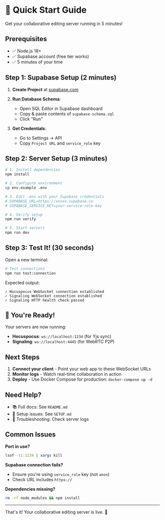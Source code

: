# 🚀 Quick Start Guide

Get your collaborative editing server running in 5 minutes!

## Prerequisites

- ✅ Node.js 18+
- ✅ Supabase account (free tier works)
- ✅ 5 minutes of your time

## Step 1: Supabase Setup (2 minutes)

1. **Create Project** at [supabase.com](https://supabase.com)
   
2. **Run Database Schema**:
   - Open SQL Editor in Supabase dashboard
   - Copy & paste contents of `supabase-schema.sql`
   - Click "Run"
   
3. **Get Credentials**:
   - Go to Settings → API
   - Copy `Project URL` and `service_role` key

## Step 2: Server Setup (3 minutes)

```bash
# 1. Install dependencies
npm install

# 2. Configure environment
cp env.example .env

# 3. Edit .env with your Supabase credentials
# SUPABASE_URL=https://xxxxx.supabase.co
# SUPABASE_SERVICE_KEY=your-service-role-key

# 4. Verify setup
npm run verify

# 5. Start servers
npm run dev
```

## Step 3: Test It! (30 seconds)

Open a new terminal:

```bash
# Test connections
npm run test:connection
```

Expected output:
```
✓ Hocuspocus WebSocket connection established
✓ Signaling WebSocket connection established
✓ Signaling HTTP health check passed
```

## 🎉 You're Ready!

Your servers are now running:
- **Hocuspocus**: `ws://localhost:1234` (for Yjs sync)
- **Signaling**: `ws://localhost:4445` (for WebRTC P2P)

## Next Steps

1. **Connect your client** - Point your web app to these WebSocket URLs
2. **Monitor logs** - Watch real-time collaboration in action
3. **Deploy** - Use Docker Compose for production: `docker-compose up -d`

## Need Help?

- 📚 Full docs: See `README.md`
- 🔧 Setup issues: See `SETUP.md`
- 🐛 Troubleshooting: Check server logs

## Common Issues

**Port in use?**
```bash
lsof -ti:1234 | xargs kill
```

**Supabase connection fails?**
- Ensure you're using `service_role` key (not `anon`)
- Check URL includes `https://`

**Dependencies missing?**
```bash
rm -rf node_modules && npm install
```

---

That's it! Your collaborative editing server is live. 🚀

